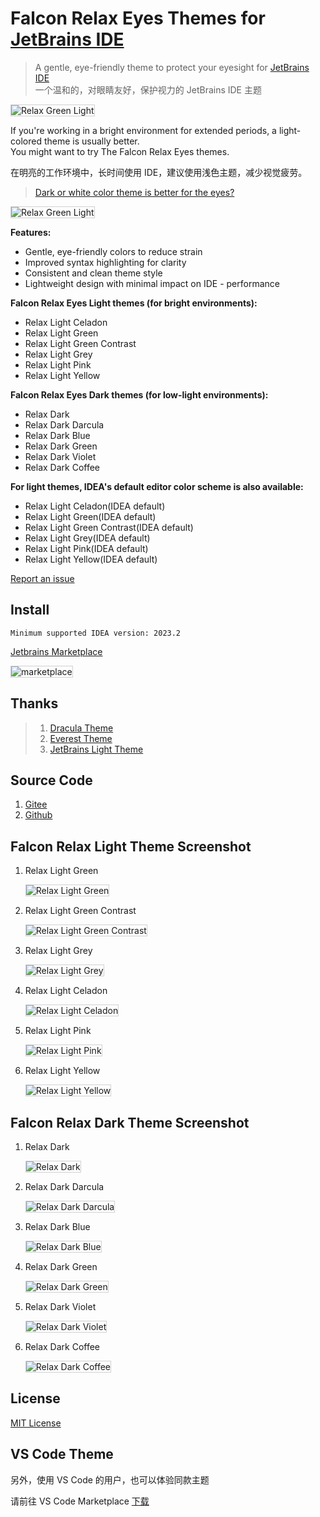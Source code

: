 # Falcon Relax Eyes Themes for [JetBrains IDE](https://plugins.jetbrains.com/plugin/26026-falcon-relax-eyes-light-theme)

> A gentle, eye-friendly theme to protect your eyesight for
> [JetBrains IDE](https://plugins.jetbrains.com/plugin/26026-falcon-relax-eyes-light-theme) <br/>
> 一个温和的，对眼睛友好，保护视力的 JetBrains IDE 主题

<img src="./assets/home.png" alt="Relax Green Light" style="border: 1px solid #CED0D6;">

If you're working in a bright environment for extended periods, a light-colored theme is usually better.
<br/>
You might want to try The Falcon Relax Eyes themes.<br/>

在明亮的工作环境中，长时间使用 IDE，建议使用浅色主题，减少视觉疲劳。<br/>

> <a href="https://ux.stackexchange.com/questions/53264/dark-or-white-color-theme-is-better-for-the-eyes">Dark or white color theme is better for the eyes?</a>
<img src="./assets/about.jpg" alt="Relax Green Light" style="border: 1px solid #CED0D6;">

**Features:**

- Gentle, eye-friendly colors to reduce strain
- Improved syntax highlighting for clarity
- Consistent and clean theme style
- Lightweight design with minimal impact on IDE - performance

**Falcon Relax Eyes Light themes (for bright environments):**

- Relax Light Celadon
- Relax Light Green
- Relax Light Green Contrast
- Relax Light Grey
- Relax Light Pink
- Relax Light Yellow

**Falcon Relax Eyes Dark themes (for low-light environments):**

- Relax Dark
- Relax Dark Darcula
- Relax Dark Blue
- Relax Dark Green
- Relax Dark Violet
- Relax Dark Coffee

<b>For light themes, IDEA's default editor color scheme is also available:</b>
- Relax Light Celadon(IDEA default)
- Relax Light Green(IDEA default)
- Relax Light Green Contrast(IDEA default)
- Relax Light Grey(IDEA default)
- Relax Light Pink(IDEA default)
- Relax Light Yellow(IDEA default)

<a href="https://github.com/panxiaoan/falcon-jetbrains-themes/issues">Report an issue</a>

## Install

```plain text
Minimum supported IDEA version: 2023.2
```

[Jetbrains Marketplace](https://plugins.jetbrains.com/plugin/26026-falcon-relax-eyes-light-theme)

<img src="./assets/marketplace.jpg" alt="marketplace" style="border: 1px solid #CED0D6;">

## Thanks

> 1. [Dracula Theme](https://plugins.jetbrains.com/plugin/12275-dracula-theme)
> 2. [Everest Theme](https://plugins.jetbrains.com/plugin/22653-everest-theme)
> 3. [JetBrains Light Theme](https://www.jetbrains.com/idea/)

## Source Code

1. [Gitee](https://gitee.com/panxiaoan/falcon-jetbrains-themes)
2. [Github](https://github.com/panxiaoan/falcon-jetbrains-themes)

## Falcon Relax Light Theme Screenshot

1. Relax Light Green

    <img src="./assets/relax-light-green.jpg" alt="Relax Light Green" style="border: 1px solid #CED0D6;">

2. Relax Light Green Contrast

    <img src="./assets/relax-light-green-contrast.jpg" alt="Relax Light Green Contrast" style="border: 1px solid #CED0D6;">

3. Relax Light Grey

    <img src="./assets/relax-light-grey.jpg" alt="Relax Light Grey" style="border: 1px solid #CED0D6;">

4. Relax Light Celadon

    <img src="./assets/relax-light-celadon.jpg" alt="Relax Light Celadon" style="border: 1px solid #CED0D6;">

5. Relax Light Pink

    <img src="./assets/relax-light-pink.jpg" alt="Relax Light Pink" style="border: 1px solid #CED0D6;">

6. Relax Light Yellow

    <img src="./assets/relax-light-yellow.jpg" alt="Relax Light Yellow" style="border: 1px solid #CED0D6;">

## Falcon Relax Dark Theme Screenshot

1. Relax Dark

    <img src="./assets/relax-dark.jpg" alt="Relax Dark" style="border: 1px solid #CED0D6;">

2. Relax Dark Darcula

    <img src="./assets/relax-dark-darcula.jpg" alt="Relax Dark Darcula" style="border: 1px solid #CED0D6;">

3. Relax Dark Blue

    <img src="./assets/relax-dark-blue.jpg" alt="Relax Dark Blue" style="border: 1px solid #CED0D6;">

4. Relax Dark Green

    <img src="./assets/relax-dark-green.jpg" alt="Relax Dark Green" style="border: 1px solid #CED0D6;">

5. Relax Dark Violet

    <img src="./assets/relax-dark-violet.jpg" alt="Relax Dark Violet" style="border: 1px solid #CED0D6;">

6. Relax Dark Coffee

    <img src="./assets/relax-dark-coffee.jpg" alt="Relax Dark Coffee" style="border: 1px solid #CED0D6;">

## License

[MIT License](./LICENSE)

## VS Code Theme

另外，使用 VS Code 的用户，也可以体验同款主题

请前往 VS Code Marketplace [下载](https://marketplace.visualstudio.com/publishers/panxiaoan)
